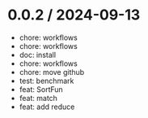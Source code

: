 
0.0.2 / 2024-09-13
==================

* chore: workflows
* chore: workflows
* doc: install
* chore: workflows
* chore: move github
* test: benchmark
* feat: SortFun
* feat: match
* feat: add reduce
